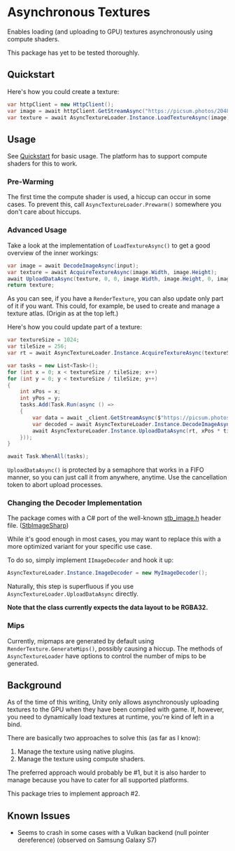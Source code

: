 # Asynchronous Textures

Enables loading (and uploading to GPU) textures asynchronously using compute shaders.

This package has yet to be tested thoroughly.

## Quickstart

Here's how you could create a texture:

```c#
var httpClient = new HttpClient();
var image = await httpClient.GetStreamAsync("https://picsum.photos/2048");
var texture = await AsyncTextureLoader.Instance.LoadTextureAsync(image);
```

## Usage

See [Quickstart](#quickstart) for basic usage. The platform has to support compute shaders for this to work.


### Pre-Warming

The first time the compute shader is used, a hiccup can occur in some cases. To prevent this,
call `AsyncTextureLoader.Prewarm()` somewhere you don't care about hiccups.

### Advanced Usage

Take a look at the implementation of `LoadTextureAsync()` to get a good overview of the inner workings:

```c#
var image = await DecodeImageAsync(input);
var texture = await AcquireTextureAsync(image.Width, image.Height);
await UploadDataAsync(texture, 0, 0, image.Width, image.Height, 0, image.Data);
return texture;
```

As you can see, if you have a `RenderTexture`, you can also update only part of it if you want. This could, for example,
be used to create and manage a texture atlas. (Origin as at the top left.)

Here's how you could update part of a texture:

```c#
var textureSize = 1024;
var tileSize = 256;
var rt = await AsyncTextureLoader.Instance.AcquireTextureAsync(textureSize, textureSize);

var tasks = new List<Task>();
for (int x = 0; x < textureSize / tileSize; x++)
for (int y = 0; y < textureSize / tileSize; y++)
{
    int xPos = x;
    int yPos = y;
    tasks.Add(Task.Run(async () =>
    {
        var data = await _client.GetStreamAsync($"https://picsum.photos/{tileSize}");
        var decoded = await AsyncTextureLoader.Instance.DecodeImageAsync(data);
        await AsyncTextureLoader.Instance.UploadDataAsync(rt, xPos * tileSize, yPos * tileSize, tileSize, tileSize, 0, decoded.Data);
    }));
}

await Task.WhenAll(tasks);
```

`UploadDataAsync()` is protected by a semaphore that works in a FIFO manner, so you can just call it from anywhere,
anytime. Use the cancellation token to abort upload processes.

### Changing the Decoder Implementation

The package comes with a C# port of the well-known [stb_image.h](https://github.com/nothings/stb) header
file. ([StbImageSharp](https://github.com/StbSharp/StbImageSharp))

While it's good enough in most cases, you may want to replace this with a more optimized variant for your specific use
case.

To do so, simply implement `IImageDecoder` and hook it up:

```c#
AsyncTextureLoader.Instance.ImageDecoder = new MyImageDecoder();
```

Naturally, this step is superfluous if you use `AsyncTextureLoader.UploadDataAsync` directly.

**Note that the class currently expects the data layout to be RGBA32.**

### Mips

Currently, mipmaps are generated by default using `RenderTexture.GenerateMips()`, possibly causing a hiccup. The methods
of `AsyncTextureLoader` have options to control the number of mips to be generated.

## Background

As of the time of this writing, Unity only allows asynchronously uploading textures to the GPU when they have been
compiled with game. If, however, you need to dynamically load textures at runtime, you're kind of left in a bind.

There are basically two approaches to solve this (as far as I know):

1. Manage the texture using native plugins.
2. Manage the texture using compute shaders.

The preferred approach would probably be #1, but it is also harder to manage because you have to cater for all supported
platforms.

This package tries to implement approach #2.

## Known Issues

- Seems to crash in some cases with a Vulkan backend (null pointer dereference) (observed on Samsung Galaxy S7)